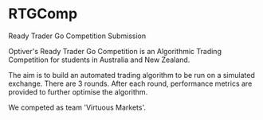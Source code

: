 # RTGComp
Ready Trader Go Competition Submission

Optiver's Ready Trader Go Competition is an Algorithmic Trading Competition for students in Australia and New Zealand.

The aim is to build an automated trading algorithm to be run on a simulated exchange. There are 3 rounds. After each round, performance metrics are provided to further optimise the algorithm.

We competed as team 'Virtuous Markets'.
